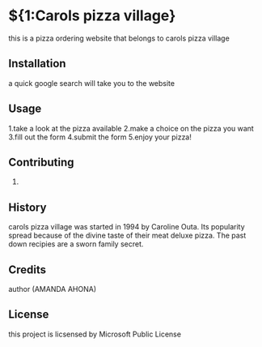 # ${1:Carols pizza village}
 this is a pizza ordering website that belongs to carols pizza village
## Installation
a quick google search will take you to the website
## Usage
1.take a look at the pizza available
2.make a choice on the pizza you want
3.fill out the form
4.submit the form
5.enjoy your pizza!
## Contributing
1.
## History
 carols pizza village was started in 1994 by Caroline Outa. Its popularity spread because of the divine taste of their meat deluxe pizza. The past down recipies are a sworn family secret.
## Credits
author (AMANDA AHONA)
## License
this project is licsensed by Microsoft Public License
